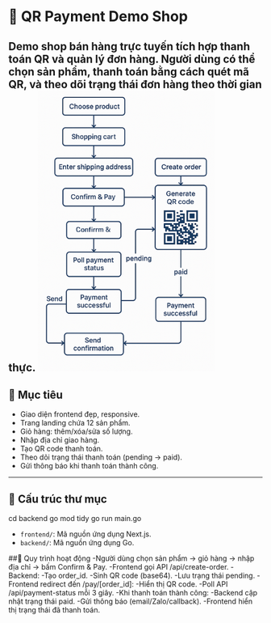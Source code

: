 # 🛒 QR Payment Demo Shop

Demo shop bán hàng trực tuyến tích hợp thanh toán QR và quản lý đơn hàng. Người dùng có thể chọn sản phẩm, thanh toán bằng cách quét mã QR, và theo dõi trạng thái đơn hàng theo thời gian thực.
![alt text](image.png)
---

## 🎯 Mục tiêu

- Giao diện frontend đẹp, responsive.
- Trang landing chứa 12 sản phẩm.
- Giỏ hàng: thêm/xóa/sửa số lượng.
- Nhập địa chỉ giao hàng.
- Tạo QR code thanh toán.
- Theo dõi trạng thái thanh toán (pending → paid).
- Gửi thông báo khi thanh toán thành công.

---

## 📁 Cấu trúc thư mục

cd backend
go mod tidy
go run main.go
- `frontend/`: Mã nguồn ứng dụng Next.js.
- `backend/`: Mã nguồn ứng dụng Go.

##🔁 Quy trình hoạt động
-Người dùng chọn sản phẩm → giỏ hàng → nhập địa chỉ → bấm Confirm & Pay.
-Frontend gọi API /api/create-order.
-Backend:
-Tạo order_id.
-Sinh QR code (base64).
-Lưu trạng thái pending.
-Frontend redirect đến /pay/[order_id]:
-Hiển thị QR code.
-Poll API /api/payment-status mỗi 3 giây.
-Khi thanh toán thành công:
-Backend cập nhật trạng thái paid.
-Gửi thông báo (email/Zalo/callback).
-Frontend hiển thị trạng thái đã thanh toán.